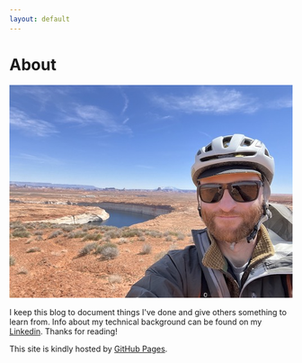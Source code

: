 ```yaml
---
layout: default
---
```


# About

<p align="center"><img src="me_tree.jpg"></p>

I keep this blog to document things I've done and give others something to learn from.  Info about my technical background can be found on my [Linkedin](https://www.linkedin.com/in/andrew-august
).  Thanks for reading!

This site is kindly hosted by [GitHub Pages](https://pages.github.com).
